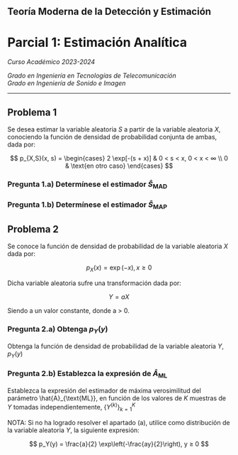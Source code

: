 ## Teoría Moderna de la Detección y Estimación

# Parcial 1: Estimación Analítica

*Curso Académico 2023-2024*  

*Grado en Ingeniería en Tecnologías de Telecomunicación*  
*Grado en Ingeniería de Sonido e Imagen*  

---

## Problema 1

Se desea estimar la variable aleatoria $S$ a partir de la variable aleatoria $X$, conociendo la
función de densidad de probabilidad conjunta de ambas, dada por:

$$
p_{X,S}(x, s) = \begin{cases}
    2 \exp[-(s + x)] & 0 < s < x, 0 < x < ∞ \\
    0 & \text{en otro caso}
\end{cases}
$$

### Pregunta 1.a) Determínese el estimador $\hat{S}_{\text{MAD}}$

### Pregunta 1.b) Determínese el estimador $\hat{S}_{\text{MAP}}$

## Problema 2

Se conoce la función de densidad de probabilidad de la variable aleatoria $X$ dada por:

$$
p_X(x) = \exp(-x), x ≥ 0
$$

Dicha variable aleatoria sufre una transformación dada por:

$$
Y = aX
$$

Siendo a un valor constante, donde a > 0.

### Pregunta 2.a) Obtenga $p_Y(y)$

Obtenga la función de densidad de probabilidad de la variable aleatoria $Y$, $p_Y (y)$

### Pregunta 2.b) Establezca la expresión de $\hat{A}_{\text{ML}}$

Establezca la expresión del estimador de máxima verosimilitud del parámetro \hat{A}_{\text{ML}}, en
función de los valores de $K$ muestras de $Y$ tomadas independientemente, $\{Y^{(k)}\}_{k=1}^K$

NOTA: Si no ha logrado resolver el apartado (a), utilice como distribución de la variable aleatoria
$Y$, la siguiente expresión:

$$
p_Y(y) = \frac{a}{2} \exp\left(-\frac{ay}{2}\right), y ≥ 0
$$
